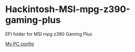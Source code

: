 # Hackintosh-MSI-mpg-z390-gaming-plus
EFI folder for MSI mpg z390 Gaming Plus


<u>My PC config</u>
